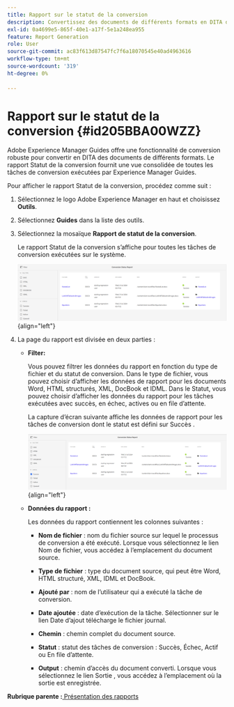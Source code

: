 ```yaml
---
title: Rapport sur le statut de la conversion
description: Convertissez des documents de différents formats en DITA dans AEM Guides. Découvrez comment ajouter des filtres et afficher un rapport de statut de conversion.
exl-id: 0a4699e5-865f-40e1-a17f-5e1a248ea955
feature: Report Generation
role: User
source-git-commit: ac83f613d87547fc7f6a18070545e40ad4963616
workflow-type: tm+mt
source-wordcount: '319'
ht-degree: 0%

---
```


# Rapport sur le statut de la conversion {#id205BBA00WZZ}

Adobe Experience Manager Guides offre une fonctionnalité de conversion robuste pour convertir en DITA des documents de différents formats. Le rapport Statut de la conversion fournit une vue consolidée de toutes les tâches de conversion exécutées par Experience Manager Guides.

Pour afficher le rapport Statut de la conversion, procédez comme suit :

1. Sélectionnez le logo Adobe Experience Manager en haut et choisissez **Outils**.

1. Sélectionnez **Guides** dans la liste des outils.

1. Sélectionnez la mosaïque **Rapport de statut de la conversion**.

   Le rapport Statut de la conversion s’affiche pour toutes les tâches de conversion exécutées sur le système.

   ![](images/conversion-status-report-new.png){align="left"}

1. La page du rapport est divisée en deux parties :

   - **Filter:**

     Vous pouvez filtrer les données du rapport en fonction du type de fichier et du statut de conversion. Dans le type de fichier, vous pouvez choisir d’afficher les données de rapport pour les documents Word, HTML structurés, XML, DocBook et IDML. Dans le Statut, vous pouvez choisir d’afficher les données du rapport pour les tâches exécutées avec succès, en échec, actives ou en file d’attente.

     La capture d’écran suivante affiche les données de rapport pour les tâches de conversion dont le statut est défini sur Succès .

     ![](images/conversion-report-failed-active-queued-new.png){align="left"}

   - **Données du rapport :**

     Les données du rapport contiennent les colonnes suivantes :

      - **Nom de fichier** : nom du fichier source sur lequel le processus de conversion a été exécuté. Lorsque vous sélectionnez le lien Nom de fichier, vous accédez à l’emplacement du document source.

      - **Type de fichier** : type du document source, qui peut être Word, HTML structuré, XML, IDML et DocBook.

      - **Ajouté par** : nom de l’utilisateur qui a exécuté la tâche de conversion.

      - **Date ajoutée** : date d’exécution de la tâche. Sélectionner sur le lien Date d’ajout télécharge le fichier journal.

      - **Chemin** : chemin complet du document source.

      - **Statut** : statut des tâches de conversion : Succès, Échec, Actif ou En file d’attente.

      - **Output** : chemin d’accès du document converti. Lorsque vous sélectionnez le lien Sortie , vous accédez à l’emplacement où la sortie est enregistrée.


**Rubrique parente :**[ Présentation des rapports](reports-intro.md)
